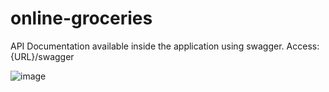 # online-groceries

API Documentation available inside the application using swagger.
Access: {URL}/swagger

![image](https://user-images.githubusercontent.com/4475443/120335841-011b5080-c31c-11eb-9b06-b286e65f368b.png)
